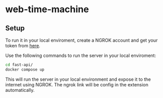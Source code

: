 # web-time-machine


## Setup

To run it in your local enviroment, create a NGROK account and get your token from [here](https://dashboard.ngrok.com/get-started/your-authtoken).

Use the following commands to run the server in your local enviroment:

```bash
cd fast-api/
docker compose up
```

This will run the server in your local environment and expose it to the internet using NGROK. The ngrok link will be config in the extension automatically.